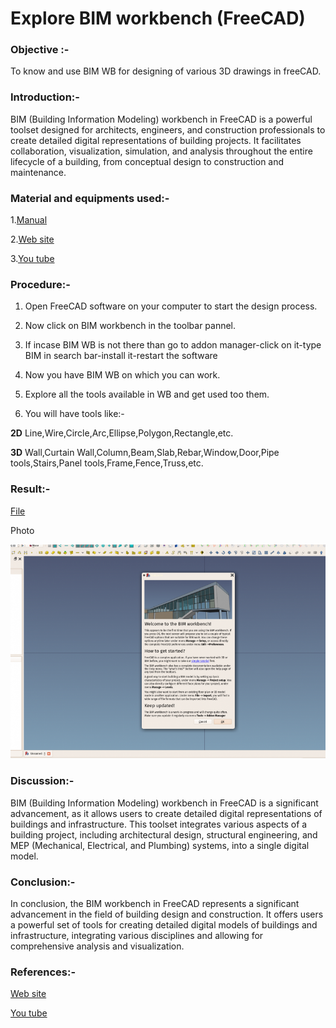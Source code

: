 # Explore BIM workbench (FreeCAD)
### Objective :- 
To know and use BIM WB for designing of various 3D drawings in freeCAD.
### Introduction:-
BIM (Building Information Modeling) workbench in FreeCAD is a powerful toolset designed for architects, engineers, and construction professionals to create detailed digital representations of building projects. It facilitates collaboration, visualization, simulation, and analysis throughout the entire lifecycle of a building, from conceptual design to construction and maintenance.
### Material and equipments used:-
1.[Manual](https://wiki.freecad.org/BIM_Workbench)

2.[Web site]()

3.[You tube](https://www.youtube.com/watch?v=rkWOFQ2fGZQ&list=PLmKdGVtV5Vnt2cj4IZIv9FM39QHaE1ZaU)

### Procedure:-
1. Open FreeCAD software on your computer to start the design process.

2. Now click on BIM workbench in the toolbar pannel.

3. If incase BIM WB is not there than go to addon manager-click on it-type BIM in search bar-install it-restart the software 

4. Now you have BIM WB on which you can work.

5. Explore all the tools available in WB and get used too them.

6. You will have tools like:-

 **2D** Line,Wire,Circle,Arc,Ellipse,Polygon,Rectangle,etc.

 **3D**  Wall,Curtain Wall,Column,Beam,Slab,Rebar,Window,Door,Pipe tools,Stairs,Panel tools,Frame,Fence,Truss,etc.
 
### Result:-
[File]()

Photo

![Photo](https://raw.githubusercontent.com/Webby07/Piyush-2114045/main/Photos/BIM.png)
 
### Discussion:-
BIM (Building Information Modeling) workbench in FreeCAD is a significant advancement, as it allows users to create detailed digital representations of buildings and infrastructure. This toolset integrates various aspects of a building project, including architectural design, structural engineering, and MEP (Mechanical, Electrical, and Plumbing) systems, into a single digital model.
### Conclusion:-
In conclusion, the BIM workbench in FreeCAD represents a significant advancement in the field of building design and construction. It offers users a powerful set of tools for creating detailed digital models of buildings and infrastructure, integrating various disciplines and allowing for comprehensive analysis and visualization.
### References:-
[Web site]()

[You tube](https://www.youtube.com/watch?v=rkWOFQ2fGZQ&list=PLmKdGVtV5Vnt2cj4IZIv9FM39QHaE1ZaU)
